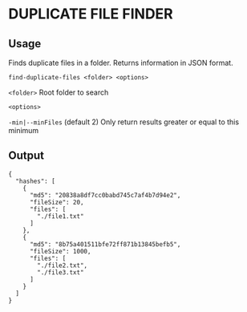 # DUPLICATE FILE FINDER

## Usage

Finds duplicate files in a folder. Returns information in JSON format.

`find-duplicate-files <folder> <options>`

`<folder>` Root folder to search

`<options>` 

`-min|--minFiles`  (default 2) Only return results greater or equal to this minimum


## Output

```
{
  "hashes": [
    {
      "md5": "20838a8df7cc0babd745c7af4b7d94e2",
      "fileSize": 20,
      "files": [
        "./file1.txt"
      ]
    },
    {
      "md5": "8b75a401511bfe72ff871b13845befb5",
      "fileSize": 1000,
      "files": [
        "./file2.txt",
        "./file3.txt"
      ]
    }
  ]
}
```
